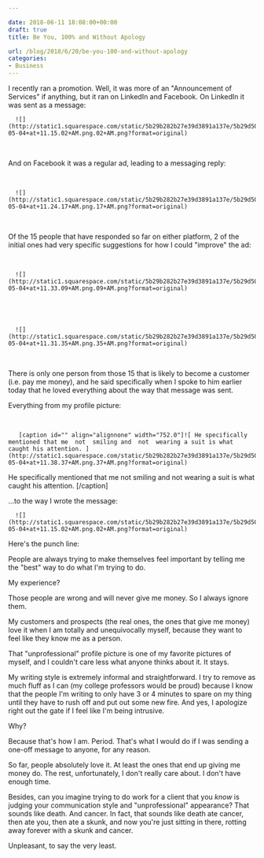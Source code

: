 ```yaml
---

date: 2018-06-11 18:08:00+00:00
draft: true
title: Be You, 100% and Without Apology

url: /blog/2018/6/20/be-you-100-and-without-apology
categories:
- Business
---
```


I recently ran a promotion. Well, it was more of an "Announcement of Services" if anything, but it ran on LinkedIn and Facebook. On LinkedIn it was sent as a message:


  
      ![](http://static1.squarespace.com/static/5b29b282b27e39d3891a137e/5b29d50ac07b083624e43ad2/5b2a881788251b2811b16615/1529514661799/Screen+Shot+2018-05-04+at+11.15.02+AM.png.02+AM.png?format=original)

  



 

And on Facebook it was a regular ad, leading to a messaging reply:

 


  
      ![](http://static1.squarespace.com/static/5b29b282b27e39d3891a137e/5b29d50ac07b083624e43ad2/5b2a8871f950b773dc236f90/1529514127219/Screen+Shot+2018-05-04+at+11.24.17+AM.png.17+AM.png?format=original)

  



 

Of the 15 people that have responded so far on either platform, 2 of the initial ones had very specific suggestions for how I could "improve" the ad:

 


  
      ![](http://static1.squarespace.com/static/5b29b282b27e39d3891a137e/5b29d50ac07b083624e43ad2/5b2a88af1ae6cf72ddb7c72f/1529514168371/Screen+Shot+2018-05-04+at+11.33.09+AM.png.09+AM.png?format=original)

  


  
      ![](http://static1.squarespace.com/static/5b29b282b27e39d3891a137e/5b29d50ac07b083624e43ad2/5b2a88c11ae6cf72ddb7cad9/1529514232258/Screen+Shot+2018-05-04+at+11.31.35+AM.png.35+AM.png?format=original)

  



 

There is only one person from those 15 that is likely to become a customer (i.e. pay me money), and he said specifically when I spoke to him earlier today that he loved everything about the way that message was sent.

Everything from my profile picture:

 


  
       [caption id="" align="alignnone" width="752.0"]![ He specifically mentioned that me  not  smiling and  not  wearing a suit is what caught his attention. ](http://static1.squarespace.com/static/5b29b282b27e39d3891a137e/5b29d50ac07b083624e43ad2/5b2a893d03ce64b38935fb56/1529514310159/Screen+Shot+2018-05-04+at+11.38.37+AM.png.37+AM.png?format=original)
 He specifically mentioned that me  not  smiling and  not  wearing a suit is what caught his attention. [/caption] 
  



...to the way I wrote the message:


  
      ![](http://static1.squarespace.com/static/5b29b282b27e39d3891a137e/5b29d50ac07b083624e43ad2/5b2a896f575d1fdb848dc23a/1529514448574/Screen+Shot+2018-05-04+at+11.15.02+AM.png.02+AM.png?format=original)

  



Here's the punch line:

People are always trying to make themselves feel important by telling me the "best" way to do what I'm trying to do.

My experience?

Those people are wrong and will never give me money. So I always ignore them.

My customers and prospects (the real ones, the ones that give me money) love it when I am totally and unequivocally myself, because they want to feel like they know me as a person.

That "unprofessional" profile picture is one of my favorite pictures of myself, and I couldn't care less what anyone thinks about it. It stays.

My writing style is extremely informal and straightforward. I try to remove as much fluff as I can (my college professors would be proud) because I know that the people I'm writing to only have 3 or 4 minutes to spare on my thing until they have to rush off and put out some new fire. And yes, I apologize right out the gate if I feel like I'm being intrusive.

Why?

Because that's how I am. Period. That's what I would do if I was sending a one-off message to anyone, for any reason.

So far, people absolutely love it. At least the ones that end up giving me money do. The rest, unfortunately, I don't really care about. I don't have enough time.

Besides, can you imagine trying to do work for a client that you _know_ is judging your communication style and "unprofessional" appearance? That sounds like death. And cancer. In fact, that sounds like death ate cancer, then ate you, then ate a skunk, and now you're just sitting in there, rotting away forever with a skunk and cancer.

Unpleasant, to say the very least.
